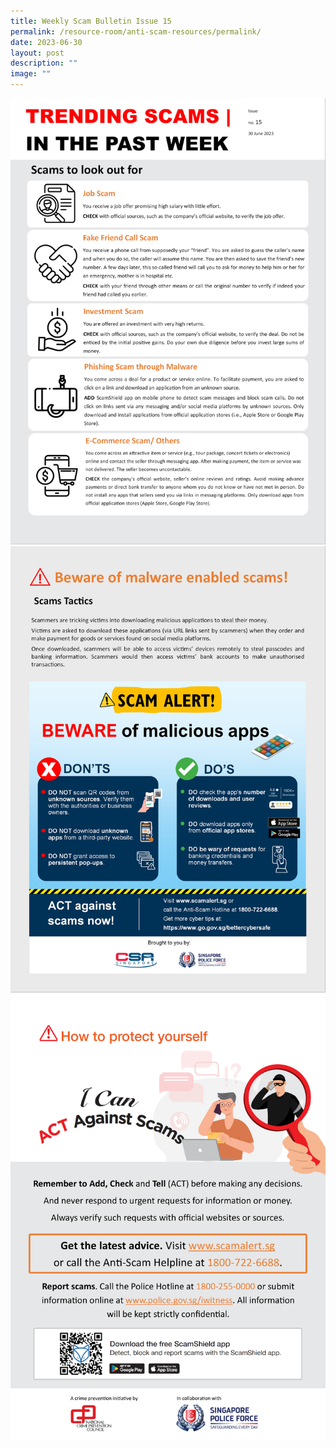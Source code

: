 ```yaml
---
title: Weekly Scam Bulletin Issue 15
permalink: /resource-room/anti-scam-resources/permalink/
date: 2023-06-30
layout: post
description: ""
image: ""
---
```

![Weekly Bulletin Issue 15 - Scams to look out for](/images/SPEO%20Weekly%20Bulletin/wsb-15-01.jpg)
![Weekly Bulletin Issue 15 - Scam Tactics](/images/SPEO%20Weekly%20Bulletin/wsb-15-02.jpg)
![Weekly Bulletin Issue 15 - How to protect yourself](/images/SPEO%20Weekly%20Bulletin/weekly%20scams%20bulletin%20issue%2011%20(finalised%20copy)_003.png)
